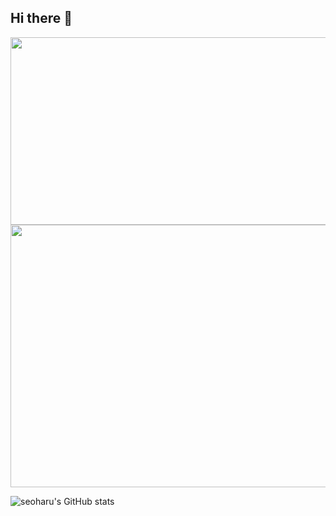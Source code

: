 ## Hi there 👋

<!--
**seoharu/seoharu** is a ✨ _special_ ✨ repository because its `README.md` (this file) appears on your GitHub profile.

Here are some ideas to get you started:

- 🔭 I’m currently working on ...
- 🌱 I’m currently learning ...
- 👯 I’m looking to collaborate on ...
- 🤔 I’m looking for help with ...
- 💬 Ask me about ...
- 📫 How to reach me: ...
- 😄 Pronouns: ...
- ⚡ Fun fact: ...
-->

<a href="https://www.gitanimals.org/en_US?utm_medium=image&utm_source=seoharu&utm_content=farm">
<img
  src="https://render.gitanimals.org/farms/seoharu"
  width="600"
  height="300"
/>
</a>
<img
  src="https://render.gitanimals.org/farms/seoharu"
  width="630"
  height="420"
/>
</a>

![seoharu's GitHub stats](https://github-readme-stats.vercel.app/api?username=seoharu&show_icons=true&theme=radical)
